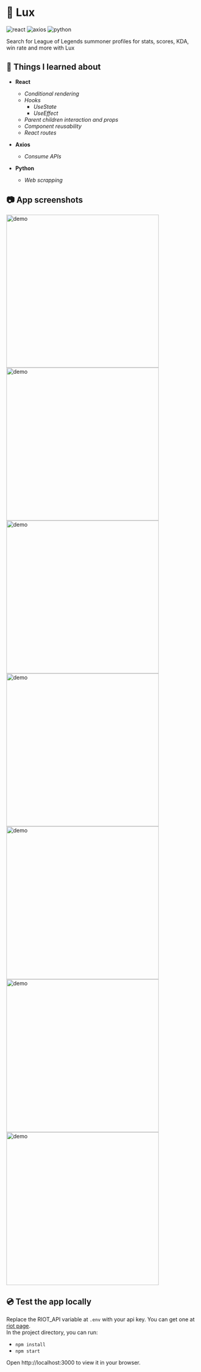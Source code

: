 

# 🌈 Lux
<img src="https://img.shields.io/badge/-react-lightblue" alt="react" style="max-width: 100%;"> <img src="https://img.shields.io/badge/-axios-white" alt="axios" style="max-width: 100%;"> <img src="https://img.shields.io/badge/-python-blue" alt="python" style="max-width: 100%;"> 

 Search for League of Legends summoner profiles for stats, scores, KDA, win rate and more with Lux

## 🚀 Things I learned about
- **React**

  - *Conditional rendering*
  - *Hooks*
    - *UseState*
    - *UseEffect*
  - *Parent children interaction and props*
  - *Component reusability*
  - *React routes*

- **Axios**

  - *Consume APIs*
  
- **Python**

  - *Web scrapping*
  
## 📷 App screenshots
<img src="https://github.com/JoelEncinas/Lux/blob/main/demo_imgs/demo1.PNG" alt="demo" width="400">
<img src="https://github.com/JoelEncinas/Lux/blob/main/demo_imgs/demo2.PNG" alt="demo" width="400">
<img src="https://github.com/JoelEncinas/Lux/blob/main/demo_imgs/demo3.PNG" alt="demo" width="400">
<img src="https://github.com/JoelEncinas/Lux/blob/main/demo_imgs/demo4.PNG" alt="demo" width="400">
<img src="https://github.com/JoelEncinas/Lux/blob/main/demo_imgs/demo5.PNG" alt="demo" width="400">
<img src="https://github.com/JoelEncinas/Lux/blob/main/demo_imgs/demo6.PNG" alt="demo" width="400">
<img src="https://github.com/JoelEncinas/Lux/blob/main/demo_imgs/demo7.PNG" alt="demo" width="400">


## 💿 Test the app locally

Replace the RIOT_API variable at `.env` with your api key. You can get one at [riot page](https://developer.riotgames.com/).  
In the project directory, you can run:

- `npm install`
- `npm start`

Open http://localhost:3000 to view it in your browser.
